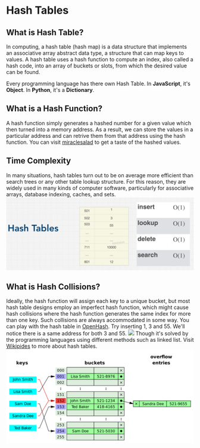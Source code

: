 # Hash Tables

## What is Hash Table?

In computing, a hash table (hash map) is a data structure that implements an associative array abstract data type, a structure that can map keys to values. A hash table uses a hash function to compute an index, also called a hash code, into an array of buckets or slots, from which the desired value can be found.

Every programming language has there own Hash Table. In **JavaScript**, it's **Object**. In **Python**, it's a **Dictionary**.

## What is a Hash Function?

A hash function simply generates a hashed number for a given value which then turned into a memory address. As a result, we can store the values in a particular address and can retrive them from that address using the hash function.
You can visit [miraclesalad](http://www.miraclesalad.com/webtools/md5.php) to get a taste of the hashed values.

## Time Complexity

In many situations, hash tables turn out to be on average more efficient than search trees or any other table lookup structure. For this reason, they are widely used in many kinds of computer software, particularly for associative arrays, database indexing, caches, and sets.
![](../../images/hash_table_time_complexity.png)

## What is Hash Collisions?

Ideally, the hash function will assign each key to a unique bucket, but most hash table designs employ an imperfect hash function, which might cause hash collisions where the hash function generates the same index for more than one key. Such collisions are always accommodated in some way.
You can play with the hash table in [OpenHash](https://www.cs.usfca.edu/~galles/visualization/OpenHash.html). Try inserting 1, 3 and 55. We'll notice there is a same address for both 3 and 55.
![](../../images/hash_collition.png)
Though it's solved by the programming languages using different methods such as linked list. Visit [Wikipides](https://www.cs.usfca.edu/~galles/visualization/OpenHash.html) to more about hash tables.
![](../../images/hash_linked.png)
